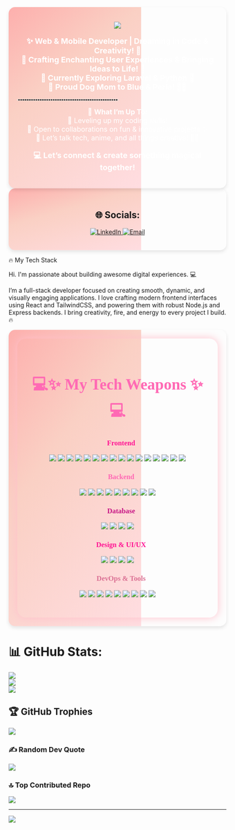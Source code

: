 <div style="position: relative; overflow: hidden; border-radius: 15px; padding: 20px; text-align: center; color: white; box-shadow: 0 4px 8px rgba(0, 0, 0, 0.1);">
  <svg style="position: absolute; top: 0; left: 0; width: 100%; height: 100%; z-index: -1;" xmlns="http://www.w3.org/2000/svg">
    <defs>
      <linearGradient id="pinkGradient" x1="0%" y1="0%" x2="100%" y2="100%">
        <stop offset="0%" style="stop-color: #ff9a9e; stop-opacity: 1" />
        <stop offset="50%" style="stop-color: #fad0c4; stop-opacity: 1" />
        <stop offset="100%" style="stop-color: #ffdde1; stop-opacity: 1" />
      </linearGradient>
    </defs>
    <rect width="100%" height="100%" fill="url(#pinkGradient)">
      <animate attributeName="x" from="-200" to="200" dur="5s" repeatCount="indefinite" />
    </rect>
  </svg>

  <p align="center">  
    <img src="https://readme-typing-svg.herokuapp.com?font=Pacifico&size=25&color=FF69B4&center=true&vCenter=true&width=500&height=50&lines=Welcome+to+My+Magical+Dev+World!;Web+%26+Mobile+Developer;Dreaming+in+Code+%26+Creativity!+💖;Crafting+Enchanting+User+Experiences!+✨;Turning+Ideas+Into+Reality+with+Code!+🚀" />  
  </p>  

  <p align="center" style="font-size: 18px; font-weight: bold;">  
    ✨ <b>Web & Mobile Developer | Dreaming in Code & Creativity!</b> 💖<br>  
    🚀 <b>Crafting Enchanting User Experiences & Bringing Ideas to Life!</b> 🎨<br>  
    🌷 <b>Currently Exploring Laravel & Python</b> 🐍<br>  
    🐩 <b>Proud Dog Mom to Blue & Perla!</b> 🐶💕  
  </p>  

  <hr style="border: 1px dashed white; width: 50%;">  

  <p style="font-size: 16px;">  
    🚀 <b>What I’m Up To:</b><br>  
    🌱 Leveling up my coding skills!<br>  
    👯 Open to collaborations on fun & innovative projects ✨<br>  
    💬 Let’s talk tech, anime, and all things creative! 🎨✨  
  </p>  

  <p style="font-size: 18px; font-weight: bold;">  
    💻 Let’s connect & create something magical together!  
  </p>  
</div>

<div style="position: relative; overflow: hidden; border-radius: 15px; padding: 20px; text-align: center; box-shadow: 0 4px 8px rgba(0,0,0,0.1);">
  <svg style="position: absolute; top: 0; left: 0; width: 100%; height: 100%; z-index: -1;" xmlns="http://www.w3.org/2000/svg">
    <defs>
      <linearGradient id="socialGradient" x1="0%" y1="0%" x2="100%" y2="100%">
        <stop offset="0%" style="stop-color: #ff9a9e; stop-opacity: 1" />
        <stop offset="50%" style="stop-color: #fad0c4; stop-opacity: 1" />
        <stop offset="100%" style="stop-color: #ffdde1; stop-opacity: 1" />
      </linearGradient>
    </defs>
    <rect width="100%" height="100%" fill="url(#socialGradient)">
      <animate attributeName="x" from="-200" to="200" dur="5s" repeatCount="indefinite" />
    </rect>
  </svg>
  
  <h2>🌐 Socials:</h2>
  <p>
    <a href="https://linkedin.com/in/eya-sahbeni" target="_blank">
      <img src="https://img.shields.io/badge/LinkedIn-%230077B5.svg?logo=linkedin&logoColor=white" alt="LinkedIn">
    </a>
    <a href="mailto:eyasahbeni23707@gmail.com">
      <img src="https://img.shields.io/badge/Email-D14836?logo=gmail&logoColor=white" alt="Email">
    </a>
  </p>
</div>

<div id="about" className="w-full h-screen bg-[#0a192f] text-gray-300">
      <div className="flex flex-col justify-center items-center w-full h-full">
        <div className="max-w-[1000px] w-full grid grid-cols-2 gap-8">
          <div className="sm:text-right pb-8 pl-4">
            <p className="text-4xl font-bold inline border-b-4 border-pink-600 animate-pulse">
              🔥 My Tech Stack
            </p>
          </div>
          <div></div>
        </div>
        <div className="max-w-[1000px] w-full grid sm:grid-cols-2 gap-8 px-4">
          <div className="sm:text-right text-4xl font-bold">
            <p>Hi. I'm passionate about building awesome digital experiences. 💻</p>
          </div>
          <div>
            <p>
              I’m a full-stack developer focused on creating smooth, dynamic, and visually engaging applications. I love crafting modern frontend interfaces using React and TailwindCSS, and powering them with robust Node.js and Express backends. I bring creativity, fire, and energy to every project I build. 🔥
            </p>
          </div>
        </div>
      </div>
    </div>

  <div style="position: relative; overflow: hidden; border-radius: 15px; padding: 20px; text-align: center; box-shadow: 0 4px 8px rgba(0, 0, 0, 0.1);">
  <svg style="position: absolute; top: 0; left: 0; width: 100%; height: 100%; z-index: -1;" xmlns="http://www.w3.org/2000/svg">
    <defs>
      <linearGradient id="pinkGradient" x1="0%" y1="0%" x2="100%" y2="100%">
        <stop offset="0%" style="stop-color: #ff9a9e; stop-opacity: 1" />
        <stop offset="50%" style="stop-color: #fad0c4; stop-opacity: 1" />
        <stop offset="100%" style="stop-color: #ffdde1; stop-opacity: 1" />
      </linearGradient>
    </defs>
    <rect width="100%" height="100%" fill="url(#pinkGradient)">
      <animate attributeName="x" from="-200" to="200" dur="5s" repeatCount="indefinite" />
    </rect>
  </svg>

<div style="background-image: url('https://i.imgur.com/jgWIcfT.jpg'); background-size: cover; background-repeat: no-repeat; padding: 30px; border-radius: 20px; box-shadow: 0px 0px 20px pink;">
  <h2 align="center" style="font-family: cursive; color: hotpink; font-size: 36px;">💻✨ My Tech Weapons ✨💻</h2>

  <h3 align="center" style="color: deeppink; font-family: 'Comic Sans MS';">💄 Frontend</h3>
  <p align="center">
    <img src="https://img.shields.io/badge/HTML5-E34F26?style=for-the-badge&logo=html5&logoColor=white" />
    <img src="https://img.shields.io/badge/CSS3-1572B6?style=for-the-badge&logo=css3&logoColor=white" />
    <img src="https://img.shields.io/badge/JavaScript-%23323330.svg?style=for-the-badge&logo=javascript&logoColor=%23F7DF1E" />
    <img src="https://img.shields.io/badge/TypeScript-%23007ACC.svg?style=for-the-badge&logo=typescript&logoColor=white" />
    <img src="https://img.shields.io/badge/React-%2320232a.svg?style=for-the-badge&logo=react&logoColor=%2361DAFB" />
    <img src="https://img.shields.io/badge/React_Native-%2320232a.svg?style=for-the-badge&logo=react&logoColor=%2361DAFB" />
    <img src="https://img.shields.io/badge/Redux-%23593d88.svg?style=for-the-badge&logo=redux&logoColor=white" />
    <img src="https://img.shields.io/badge/React_Query-FF4154?style=for-the-badge&logo=react-query&logoColor=white" />
    <img src="https://img.shields.io/badge/React_Router-CA4245?style=for-the-badge&logo=react-router&logoColor=white" />
    <img src="https://img.shields.io/badge/Vue.js-%2335495e.svg?style=for-the-badge&logo=vuedotjs&logoColor=%234FC08D" />
    <img src="https://img.shields.io/badge/Angular-DD0031?style=for-the-badge&logo=angular&logoColor=white" />
    <img src="https://img.shields.io/badge/Vite-%23646CFF.svg?style=for-the-badge&logo=vite&logoColor=white" />
    <img src="https://img.shields.io/badge/Expo-000020?style=for-the-badge&logo=expo&logoColor=white" />
    <img src="https://img.shields.io/badge/Next.js-black?style=for-the-badge&logo=next.js&logoColor=white" />
    <img src="https://img.shields.io/badge/Bootstrap-%238511FA.svg?style=for-the-badge&logo=bootstrap&logoColor=white" />
    <img src="https://img.shields.io/badge/jQuery-%230769AD.svg?style=for-the-badge&logo=jquery&logoColor=white" />
  </p>

  <h3 align="center" style="color: hotpink; font-family: 'Comic Sans MS';">🧁 Backend</h3>
  <p align="center">
    <img src="https://img.shields.io/badge/Node.js-6DA55F?style=for-the-badge&logo=node.js&logoColor=white" />
    <img src="https://img.shields.io/badge/Express.js-%23404d59.svg?style=for-the-badge&logo=express&logoColor=%2361DAFB" />
    <img src="https://img.shields.io/badge/Nodemon-%23323330.svg?style=for-the-badge&logo=nodemon&logoColor=%BBDEAD" />
    <img src="https://img.shields.io/badge/Django-%23092E20.svg?style=for-the-badge&logo=django&logoColor=white" />
    <img src="https://img.shields.io/badge/PHP-777BB4?style=for-the-badge&logo=php&logoColor=white" />
    <img src="https://img.shields.io/badge/Laravel-FF2D20?style=for-the-badge&logo=laravel&logoColor=white" />
    <img src="https://img.shields.io/badge/Python-3776AB?style=for-the-badge&logo=python&logoColor=white" />
    <img src="https://img.shields.io/badge/Firebase-%23039BE5.svg?style=for-the-badge&logo=firebase" />
    <img src="https://img.shields.io/badge/Socket.io-black?style=for-the-badge&logo=socket.io&badgeColor=010101" />
  </p>

  <h3 align="center" style="color: mediumvioletred; font-family: 'Comic Sans MS';">🎀 Database</h3>
  <p align="center">
    <img src="https://img.shields.io/badge/MySQL-4479A1.svg?style=for-the-badge&logo=mysql&logoColor=white" />
    <img src="https://img.shields.io/badge/MongoDB-%234ea94b.svg?style=for-the-badge&logo=mongodb&logoColor=white" />
    <img src="https://img.shields.io/badge/Sequelize-52B0E7?style=for-the-badge&logo=Sequelize&logoColor=white" />
    <img src="https://img.shields.io/badge/Prisma-3982CE?style=for-the-badge&logo=Prisma&logoColor=white" />
  </p>

  <h3 align="center" style="color: deeppink; font-family: 'Comic Sans MS';">🧚 Design & UI/UX</h3>
  <p align="center">
    <img src="https://img.shields.io/badge/Canva-%2300C4CC.svg?style=for-the-badge&logo=Canva&logoColor=white" />
    <img src="https://img.shields.io/badge/Figma-%23F24E1E.svg?style=for-the-badge&logo=figma&logoColor=white" />
    <img src="https://img.shields.io/badge/Sketch-FFB387?style=for-the-badge&logo=sketch&logoColor=black" />
    <img src="https://img.shields.io/badge/Proto.io-161637?style=for-the-badge&logo=proto.io&logoColor=00e5ff" />
  </p>

  <h3 align="center" style="color: palevioletred; font-family: 'Comic Sans MS';">🧸 DevOps & Tools</h3>
  <p align="center">
    <img src="https://img.shields.io/badge/Jenkins-%232C5263.svg?style=for-the-badge&logo=jenkins&logoColor=white" />
    <img src="https://img.shields.io/badge/Apache-%23D42029.svg?style=for-the-badge&logo=apache&logoColor=white" />
    <img src="https://img.shields.io/badge/Git-%23F05033.svg?style=for-the-badge&logo=git&logoColor=white" />
    <img src="https://img.shields.io/badge/GitHub-%23121011.svg?style=for-the-badge&logo=github&logoColor=white" />
    <img src="https://img.shields.io/badge/GitLab-%23181717.svg?style=for-the-badge&logo=gitlab&logoColor=white" />
    <img src="https://img.shields.io/badge/Docker-%230db7ed.svg?style=for-the-badge&logo=docker&logoColor=white" />
    <img src="https://img.shields.io/badge/Babel-F9DC3e?style=for-the-badge&logo=babel&logoColor=black" />
    <img src="https://img.shields.io/badge/Postman-FF6C37?style=for-the-badge&logo=postman&logoColor=white" />
    <img src="https://img.shields.io/badge/Trello-%23026AA7.svg?style=for-the-badge&logo=Trello&logoColor=white" />
  </p>
</div>


</div>

# 📊 GitHub Stats:
![](https://github-readme-stats.vercel.app/api?username=eyasahbeni&theme=date_night&hide_border=false&include_all_commits=false&count_private=false)<br/>
![](https://github-readme-streak-stats.herokuapp.com/?user=eyasahbeni&theme=date_night&hide_border=false)<br/>
![](https://github-readme-stats.vercel.app/api/top-langs/?username=eyasahbeni&theme=date_night&hide_border=false&include_all_commits=false&count_private=false&layout=compact)

## 🏆 GitHub Trophies
![](https://github-profile-trophy.vercel.app/?username=eyasahbeni&theme=radical&no-frame=false&no-bg=true&margin-w=4)

### ✍️ Random Dev Quote
![](https://quotes-github-readme.vercel.app/api?type=horizontal&theme=radical)

### 🔝 Top Contributed Repo
![](https://github-contributor-stats.vercel.app/api?username=eyasahbeni&limit=5&theme=date_night&combine_all_yearly_contributions=true)

---
[![](https://visitcount.itsvg.in/api?id=eyasahbeni&icon=0&color=0)](https://visitcount.itsvg.in)

<!-- Proudly created with GPRM ( https://gprm.itsvg.in ) -->
